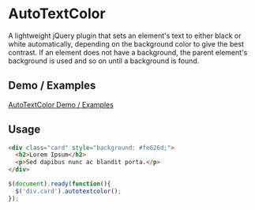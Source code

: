 # AutoTextColor
A lightweight jQuery plugin that sets an element's text to either black or white automatically, depending on the background color to give the best contrast. If an element does not have a background, the parent element's background is used and so on until a background is found.

## Demo / Examples

[AutoTextColor Demo / Examples](https://coynem.com/autotextcolor/)

## Usage

~~~ html
<div class="card" style="background: #fe626d;">
  <h2>Lorem Ipsum</h2>
  <p>Sed dapibus nunc ac blandit porta.</p>
</div>
~~~

~~~ js
$(document).ready(function(){
  $('div.card').autotextcolor();
});
~~~
